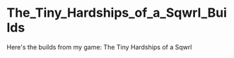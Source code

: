 # The_Tiny_Hardships_of_a_Sqwrl_Builds
Here's the builds from my game: The Tiny Hardships of a Sqwrl
